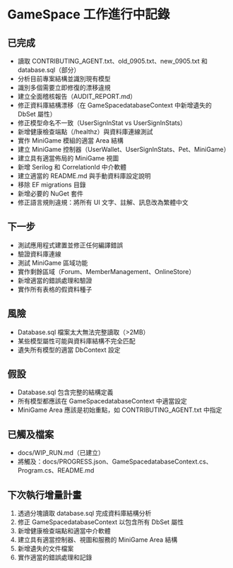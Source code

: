 # GameSpace 工作進行中記錄

## 已完成
- 讀取 CONTRIBUTING_AGENT.txt、old_0905.txt、new_0905.txt 和 database.sql（部分）
- 分析目前專案結構並識別現有模型
- 識別多個需要立即修復的漂移違規
- 建立全面稽核報告（AUDIT_REPORT.md）
- 修正資料庫結構漂移（在 GameSpacedatabaseContext 中新增遺失的 DbSet 屬性）
- 修正模型命名不一致（UserSignInStat vs UserSignInStats）
- 新增健康檢查端點（/healthz）與資料庫連線測試
- 實作 MiniGame 模組的適當 Area 結構
- 建立 MiniGame 控制器（UserWallet、UserSignInStats、Pet、MiniGame）
- 建立具有適當佈局的 MiniGame 視圖
- 新增 Serilog 和 CorrelationId 中介軟體
- 建立適當的 README.md 與手動資料庫設定說明
- 移除 EF migrations 目錄
- 新增必要的 NuGet 套件
- 修正語言規則違規：將所有 UI 文字、註解、訊息改為繁體中文

## 下一步
- 測試應用程式建置並修正任何編譯錯誤
- 驗證資料庫連線
- 測試 MiniGame 區域功能
- 實作剩餘區域（Forum、MemberManagement、OnlineStore）
- 新增適當的錯誤處理和驗證
- 實作所有表格的假資料種子

## 風險
- Database.sql 檔案太大無法完整讀取（>2MB）
- 某些模型屬性可能與資料庫結構不完全匹配
- 遺失所有模型的適當 DbContext 設定

## 假設
- Database.sql 包含完整的結構定義
- 所有模型都應該在 GameSpacedatabaseContext 中適當設定
- MiniGame Area 應該是初始重點，如 CONTRIBUTING_AGENT.txt 中指定

## 已觸及檔案
- docs/WIP_RUN.md（已建立）
- 將觸及：docs/PROGRESS.json、GameSpacedatabaseContext.cs、Program.cs、README.md

## 下次執行增量計畫
1. 透過分塊讀取 database.sql 完成資料庫結構分析
2. 修正 GameSpacedatabaseContext 以包含所有 DbSet 屬性
3. 新增健康檢查端點和適當中介軟體
4. 建立具有適當控制器、視圖和服務的 MiniGame Area 結構
5. 新增遺失的文件檔案
6. 實作適當的錯誤處理和記錄